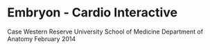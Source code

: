 Embryon - Cardio Interactive
===

Case Western Reserve University School of Medicine
Department of Anatomy
February 2014